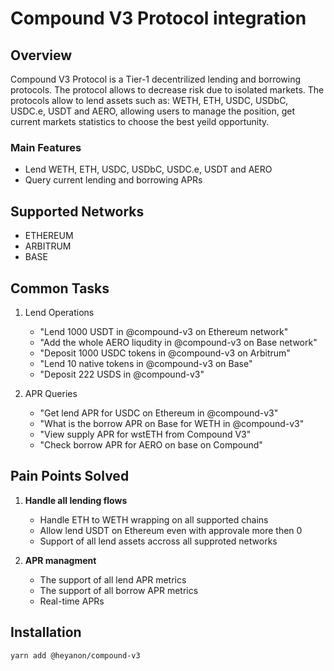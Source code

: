 # Compound V3 Protocol integration

## Overview

Compound V3 Protocol is a Tier-1 decentrilized lending and borrowing protocols. The protocol allows to decrease risk due to isolated markets. The protocols allow to lend assets such as: WETH, ETH, USDC, USDbC, USDC.e, USDT and AERO, allowing users to manage the position, get current markets statistics to choose the best yeild opportunity.

### Main Features

- Lend WETH, ETH, USDC, USDbC, USDC.e, USDT and AERO
- Query current lending and borrowing APRs

## Supported Networks

- ETHEREUM
- ARBITRUM
- BASE

## Common Tasks

1. Lend Operations

    - "Lend 1000 USDT in @compound-v3 on Ethereum network"
    - "Add the whole AERO liqudity in @compound-v3 on Base network"
    - "Deposit 1000 USDC tokens in @compound-v3 on Arbitrum"
    - "Lend 10 native tokens in @compound-v3 on Base"
    - "Deposit 222 USDS in @compound-v3"

2. APR Queries
    - "Get lend APR for USDC on Ethereum in @compound-v3"
    - "What is the borrow APR on Base for WETH in @compound-v3"
    - "View supply APR for wstETH from Compound V3"
    - "Check borrow APR for AERO on base on Compound"

## Pain Points Solved

1. **Handle all lending flows**

    - Handle ETH to WETH wrapping on all supported chains
    - Allow lend USDT on Ethereum even with approvale more then 0
    - Support of all lend assets accross all supproted networks

2. **APR managment**
    - The support of all lend APR metrics
    - The support of all borrow APR metrics
    - Real-time APRs

## Installation

```bash
yarn add @heyanon/compound-v3
```
